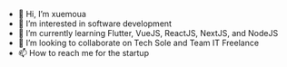 - 👋 Hi, I’m xuemoua
- 👀 I’m interested in software development
- 🌱 I’m currently learning Flutter, VueJS, ReactJS, NextJS, and NodeJS
- 💞️ I’m looking to collaborate on Tech Sole and Team IT Freelance
- 📫 How to reach me for the startup

<!---
xuemoua1995/xuemoua1995 is a ✨ special ✨ repository because its `README.md` (this file) appears on your GitHub profile.
You can click the Preview link to take a look at your changes.
--->
